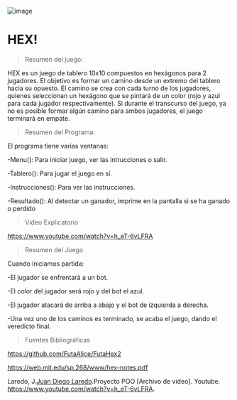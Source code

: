 ![image](https://user-images.githubusercontent.com/68178763/128429704-d3b266dd-5448-4631-ad76-13f07cba481f.png)
# HEX!


> Resumen del juego:


HEX es un juego de tablero 10x10 compuestos en hexágonos para 2 jugadores. El objetivo es formar un camino desde un extremo del tablero hacia su opuesto. El camino se crea con cada turno de los jugadores, quienes seleccionan un hexágono que se pintará de un color (rojo y azul para cada jugador respectivamente). Si durante el transcurso del juego, ya no es posible formar algún camino para ambos jugadores, el juego terminará en empate.


> Resumen del Programa:

El programa tiene varias ventanas:

-Menu(): Para iniciar juego, ver las intrucciones o salir.

-Tablero(): Para jugar el juego en sí.

-Instrucciones(): Para ver las instrucciones.

-Resultado(): Al detectar un ganador, imprime en la pantalla si se ha ganado o perdido

> Video Explicatorio

https://www.youtube.com/watch?v=h_eT-6vLFRA

> Resumen del Juego

Cuando iniciamos partida: 

-El jugador se enfrentará a un bot.

-El color del jugador será rojo y del bot el azul.

-El jugador atacará de arriba a abajo y el bot de izquierda a derecha.

-Una vez uno de los caminos es terminado, se acaba el juego, dando el veredicto final.
    
> Fuentes Bibliográficas

https://github.com/FutaAlice/FutaHex2

https://web.mit.edu/sp.268/www/hex-notes.pdf

Laredo, J.[Juan Diego Laredo](2021/08/05).Proyecto POO [Archivo de video]. Youtube. https://www.youtube.com/watch?v=h_eT-6vLFRA.
